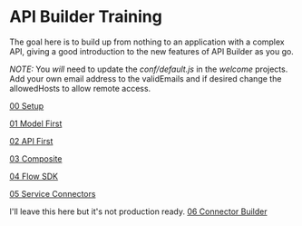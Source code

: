 # API Builder Training

The goal here is to build up from nothing to an application with a complex API, giving a good introduction to the new features of API Builder as you go.

*NOTE:* You _will_ need to update the _conf/default.js_ in the _welcome_ projects. Add your own email address to the validEmails and if desired change the allowedHosts to allow remote access.

[00 Setup](./00_Setup)

[01 Model First](./01_ModelFirst)

[02 API First](./02_APIFirst)

[03 Composite](./03_Composite)

[04 Flow SDK](./04_FlowSDK)

[05 Service Connectors](./05_ServiceConnector)

I'll leave this here but it's not production ready.
[06 Connector Builder](./06_ConnectorBuilder)
